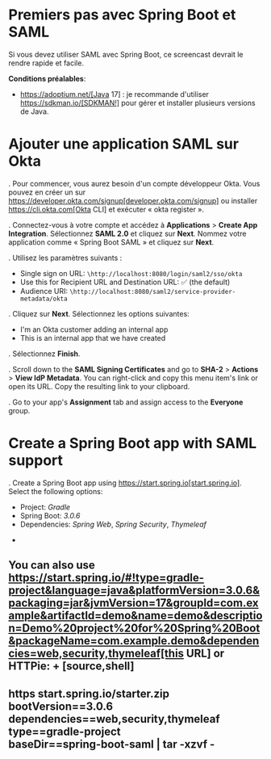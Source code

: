 # Premiers pas avec Spring Boot et SAML

Si vous devez utiliser SAML avec Spring Boot, ce screencast devrait le rendre rapide et facile.

**Conditions préalables**:

- https://adoptium.net/[Java 17] : je recommande d'utiliser https://sdkman.io/[SDKMAN!] pour gérer et installer plusieurs versions de Java.

Ajouter une application SAML sur Okta
===

. Pour commencer, vous aurez besoin d'un compte développeur Okta. Vous pouvez en créer un sur https://developer.okta.com/signup[developer.okta.com/signup] ou installer https://cli.okta.com[Okta CLI] et exécuter « okta register ».

. Connectez-vous à votre compte et accédez à  **Applications** > **Create App Integration**. Sélectionnez  **SAML 2.0** et cliquez sur  **Next**. Nommez votre application comme « Spring Boot SAML » et cliquez sur  **Next**.

. Utilisez les paramètres suivants :

* Single sign on URL: `\http://localhost:8080/login/saml2/sso/okta`
* Use this for Recipient URL and Destination URL: ✅ (the default)
* Audience URI: `\http://localhost:8080/saml2/service-provider-metadata/okta`

. Cliquez sur **Next**. Sélectionnez les options suivantes:

* I'm an Okta customer adding an internal app
* This is an internal app that we have created

. Sélectionnez **Finish**.

. Scroll down to the **SAML Signing Certificates** and go to **SHA-2** > **Actions** > **View IdP Metadata**. You can right-click and copy this menu item's link or open its URL. Copy the resulting link to your clipboard.

. Go to your app's **Assignment** tab and assign access to the **Everyone** group.

Create a Spring Boot app with SAML support
===
. Create a Spring Boot app using https://start.spring.io[start.spring.io]. Select the following options:

* Project: *Gradle*
* Spring Boot: *3.0.6*
* Dependencies: *Spring Web*, *Spring Security*, *Thymeleaf*
+
You can also use https://start.spring.io/#!type=gradle-project&language=java&platformVersion=3.0.6&packaging=jar&jvmVersion=17&groupId=com.example&artifactId=demo&name=demo&description=Demo%20project%20for%20Spring%20Boot&packageName=com.example.demo&dependencies=web,security,thymeleaf[this URL] or HTTPie:
+
[source,shell]
----
https start.spring.io/starter.zip bootVersion==3.0.6 \
  dependencies==web,security,thymeleaf type==gradle-project \
  baseDir==spring-boot-saml | tar -xzvf -
----
